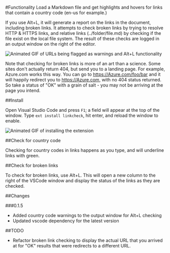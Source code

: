 #Functionality
Load a Markdown file and get highlights and hovers for links that contain a country code (en-us for example.) 

If you use Alt+L, it will generate a report on the links in the document, including broken links. It attempts to check broken links by trying to resolve HTTP & HTTPS links, and relative links (../folder/file.md) by checking if the file exist on the local file system. The result of these checks are logged in an output window on the right of the editor.

![Animated GIF of URLs being flagged as warnings and Alt+L functionality](https://github.com/microsoft/linkcheckermd/raw/master/./images/working.gif)

Note that checking for broken links is more of an art than a science. Some sites don't actually return 404, but send you to a landing page. For example, Azure.com works this way. You can go to https://Azure.com/foo/bar and it will happily redirect you to https://Azure.com, with no 404 status returned. So take a status of "OK" with a grain of salt - you may not be arriving at the page you intend.

##Install

Open Visual Studio Code and press `F1`; a field will appear at the top of the window. Type `ext install linkcheck`, hit enter, and reload the window to enable.

![Animated GIF of installing the extension](https://github.com/microsoft/linkcheckermd/raw/master/./images/install.gif)

##Check for country code

Checking for country codes in links happens as you type, and will underline links with green.

##Check for broken links

To check for broken links, use Alt+L. This will open a new column to the right of the VSCode window and display the status of the links as they are checked.

##Changes

###0.1.5

- Added country code warnings to the output window for Alt+L checking
- Updated vscode dependency for the latest version

##TODO

* Refactor broken link checking to display the actual URL that you arrived at for "OK" results that were redirects to a different URL.

